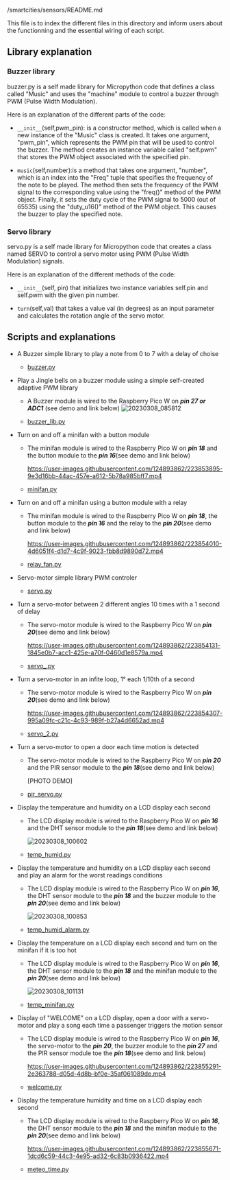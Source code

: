 /smartcities/sensors/README.md

This file is to index the different files in this directory and inform users about the functionning and the essential wiring of each script. 

## Library explanation
### Buzzer library
  buzzer.py is a self made library for Micropython code that defines a class called "Music" and uses the "machine" module to control a buzzer through PWM (Pulse Width Modulation). 
  
  Here is an explanation of the different parts of the code:

  - `__init__`(self,pwm_pin): is a constructor method, which is called when a new instance of the "Music" class is created. It takes one argument, "pwm_pin", which represents the PWM pin that will be used to control the buzzer. The method creates an instance variable called "self.pwm" that stores the PWM object associated with the specified pin.

  - `music`(self,number):is a method that takes one argument, "number", which is an index into the "Freq" tuple that specifies the frequency of the note to be played. The method then sets the frequency of the PWM signal to the corresponding value using the "freq()" method of the PWM object. Finally, it sets the duty cycle of the PWM signal to 5000 (out of 65535) using the "duty_u16()" method of the PWM object. This causes the buzzer to play the specified note.

### Servo library
  servo.py is a self made library for Micropython code that creates a class named SERVO to control a servo motor using PWM (Pulse Width Modulation) signals.
  
  Here is an explanation of the different methods of the code:

  - `__init__`(self, pin) that initializes two instance variables self.pin and self.pwm with the given pin number.

  - `turn`(self,val) that takes a value val (in degrees) as an input parameter and calculates the rotation angle of the servo motor.
  
## Scripts and explanations

* A Buzzer simple library to play a note from 0 to 7 with a delay of choise
  - [buzzer.py](https://github.com/HEPL-Galhardo/smartcities/blob/main/sensors/buzzer.py)
  
* Play a Jingle bells on a buzzer module using a simple self-created  adaptive PWM library
  - A Buzzer module is wired to the Raspberry Pico W on ***pin 27 or ADC1*** (see demo and link below)
      ![20230308_085812](https://user-images.githubusercontent.com/124893862/223853713-32c86030-e12c-49dc-a3f9-6ff33074a87a.jpg)

  - [buzzer_lib.py](https://github.com/HEPL-Galhardo/smartcities/blob/main/sensors/buzzer_lib.py)
  
* Turn on and off a minifan with a button module
  - The minifan module is wired to the Raspberry Pico W on ***pin 18*** and the button module to the  ***pin 16***(see demo and link below)

      https://user-images.githubusercontent.com/124893862/223853895-9e3d16bb-44ac-457e-a612-5b78a985bff7.mp4

  - [minifan.py](https://github.com/HEPL-Galhardo/smartcities/blob/main/sensors/minifan.py)

* Turn on and off a minifan using a button module with a relay
  - The minifan module is wired to the Raspberry Pico W on ***pin 18***, the button module to the  ***pin 16*** and the relay to the ***pin 20***(see demo and link below)

      https://user-images.githubusercontent.com/124893862/223854010-4d6051f4-d1d7-4c9f-9023-fbb8d9890d72.mp4

  - [relay_fan.py](https://github.com/HEPL-Galhardo/smartcities/blob/main/sensors/relay_fan.py)
  
 * Servo-motor simple library PWM controler
    - [servo.py](https://github.com/HEPL-Galhardo/smartcities/blob/main/sensors/servo.py)
  
 * Turn a servo-motor between 2 different angles 10 times with a 1 second of delay
    - The servo-motor module is wired to the Raspberry Pico W on ***pin 20***(see demo and link below)
    
       https://user-images.githubusercontent.com/124893862/223854131-1845e0b7-acc1-425e-a70f-0460d1e8579a.mp4
       
    - [servo_.py](https://github.com/HEPL-Galhardo/smartcities/blob/main/sensors/servo_.py)
  
 * Turn a servo-motor in an infite loop, 1° each 1/10th of a second
    - The servo-motor module is wired to the Raspberry Pico W on ***pin 20***(see demo and link below)
     
        https://user-images.githubusercontent.com/124893862/223854307-995a09fc-c21c-4c93-989f-b27a4d6652ad.mp4

    - [servo_2.py](https://github.com/HEPL-Galhardo/smartcities/blob/main/sensors/servo_2.py)
  
 * Turn a servo-motor to open a door each time motion is detected
    - The servo-motor module is wired to the Raspberry Pico W on ***pin 20*** and the PIR sensor module to the ***pin 18***(see demo and link below)
    
    
      [PHOTO DEMO]
      
      
      
    - [pir_servo.py](https://github.com/HEPL-Galhardo/smartcities/blob/main/sensors/pir_servo.py)
  
 * Display the temperature and humidity on a LCD display each second
    - The LCD display module is wired to the Raspberry Pico W on ***pin 16*** and the DHT sensor module to the ***pin 18***(see demo and link below)
    
      ![20230308_100602](https://user-images.githubusercontent.com/124893862/223855002-ff5b7782-832a-4c94-9a41-fe12dfcaf10b.jpg)

    - [temp_humid.py](https://github.com/HEPL-Galhardo/smartcities/blob/main/sensors/temp_humid.py)
  
 * Display the temperature and humidity on a LCD display each second and play an alarm for the worst readings conditions
    - The LCD display module is wired to the Raspberry Pico W on ***pin 16***, the DHT sensor module to the ***pin 18*** and the buzzer module to the ***pin 20***(see demo and link below)
    
      ![20230308_100853](https://user-images.githubusercontent.com/124893862/223855083-4d0b2cde-769f-4030-96e2-32e32ead4160.jpg)

    - [temp_humid_alarm.py](https://github.com/HEPL-Galhardo/smartcities/blob/main/sensors/temp_humid_alarm.py)
  
 * Display the temperature on a LCD display each second and turn on the minifan if it is too hot
    - The LCD display module is wired to the Raspberry Pico W on ***pin 16***, the DHT sensor module to the ***pin 18*** and the minifan module to the ***pin 20***(see demo and link below)
    
      ![20230308_101131](https://user-images.githubusercontent.com/124893862/223855145-9501aaa1-3449-4d8e-98df-80de940689d7.jpg)

    - [temp_minifan.py](https://github.com/HEPL-Galhardo/smartcities/blob/main/sensors/temp_minifan.py)
  
 * Display of "WELCOME" on a LCD display, open a door with a servo-motor and play a song each time a passenger triggers the motion sensor
    - The LCD display module is wired to the Raspberry Pico W on ***pin 16***, the servo-motor to the ***pin 20***, the buzzer module to the ***pin 27*** and the PIR sensor module toe the ***pin 18***(see demo and link below)

      https://user-images.githubusercontent.com/124893862/223855291-2e363788-d05d-4d8b-bf0e-35af061089de.mp4

    - [welcome.py](https://github.com/HEPL-Galhardo/smartcities/blob/main/sensors/welcome.py)
    
 * Display the temperature humidity and time on a LCD display each second 
    - The LCD display module is wired to the Raspberry Pico W on ***pin 16***, the DHT sensor module to the ***pin 18*** and the minifan module to the ***pin 20***(see demo and link below)
    
      https://user-images.githubusercontent.com/124893862/223855671-1dcd6c59-44c3-4e95-ad32-6c83b0936422.mp4

    - [meteo_time.py](https://github.com/HEPL-Galhardo/smartcities/blob/main/sensors/meteo_time.py)
